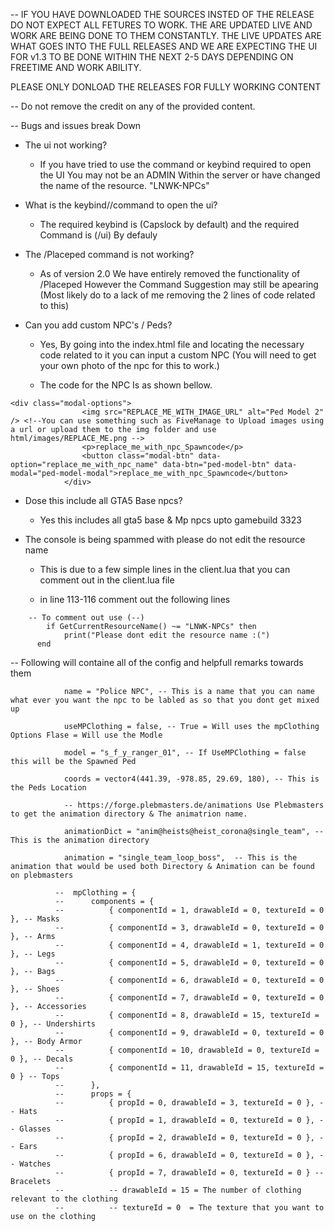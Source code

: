 -- IF YOU HAVE DOWNLOADED THE SOURCES INSTED OF THE RELEASE DO NOT EXPECT ALL FETURES TO WORK. THE ARE UPDATED LIVE AND WORK ARE BEING DONE TO THEM CONSTANTLY. THE LIVE UPDATES ARE WHAT GOES INTO THE FULL RELEASES AND WE ARE EXPECTING THE UI FOR v1.3 TO BE DONE WITHIN THE NEXT 2-5 DAYS DEPENDING ON FREETIME AND WORK ABILITY. 

PLEASE ONLY DONLOAD THE RELEASES FOR FULLY WORKING CONTENT

-- Do not remove the credit on any of the provided content. 

-- Bugs and issues break Down

- The ui not working?
    - If you have tried to use the command or keybind required to open the UI You may not be an ADMIN Within the server or have changed the name of the resource. "LNWK-NPCs"

- What is the keybind//command to open the ui?
    - The required keybind is (Capslock by default) and the required Command is (/ui) By defauly

- The /Placeped command is not working?
    - As of version 2.0 We have entirely removed the functionality of /Placeped However the Command Suggestion may still be apearing (Most likely do to a lack of me removing the 2 lines of code related to this)

- Can you add custom NPC's / Peds?
    - Yes, By going into the index.html file and locating the necessary code related to it you can input a custom NPC (You will need to get your own photo of the npc for this to work.)

    - The code for the NPC Is as shown bellow.
```
<div class="modal-options">
                <img src="REPLACE_ME_WITH_IMAGE_URL" alt="Ped Model 2" /> <!--You can use something such as FiveManage to Upload images using a url or upload them to the img folder and use html/images/REPLACE_ME.png -->
                <p>replace_me_with_npc_Spawncode</p>
                <button class="modal-btn" data-option="replace_me_with_npc_name" data-btn="ped-model-btn" data-modal="ped-model-modal">replace_me_with_npc_Spawncode</button>
            </div>
```
- Dose this include all GTA5 Base npcs?
    - Yes this includes all gta5 base & Mp npcs upto gamebuild 3323


- The console is being spammed with please do not edit the resource name
    - This is due to a few simple lines in the client.lua that you can comment out in the client.lua file

    - in line 113-116 comment out the following lines

```
    -- To comment out use (--)
        if GetCurrentResourceName() ~= "LNWK-NPCs" then
            print("Please dont edit the resource name :(")
      end
```

-- Following will containe all of the config and helpfull remarks towards them

                name = "Police NPC", -- This is a name that you can name what ever you want the npc to be labled as so that you dont get mixed up
                
                useMPClothing = false, -- True = Will uses the mpClothing Options Flase = Will use the Modle
                
                model = "s_f_y_ranger_01", -- If UseMPClothing = false this will be the Spawned Ped
                
                coords = vector4(441.39, -978.85, 29.69, 180), -- This is the Peds Location
                
                -- https://forge.plebmasters.de/animations Use Plebmasters to get the animation directory & The animatrion name. 
                
                animationDict = "anim@heists@heist_corona@single_team", -- This is the animation directory
                
                animation = "single_team_loop_boss",  -- This is the animation that would be used both Directory & Animation can be found on plebmasters
                
              --  mpClothing = {
              --      components = {
              --          { componentId = 1, drawableId = 0, textureId = 0 }, -- Masks
              --          { componentId = 3, drawableId = 0, textureId = 0 }, -- Arms
              --          { componentId = 4, drawableId = 1, textureId = 0 }, -- Legs
              --          { componentId = 5, drawableId = 0, textureId = 0 }, -- Bags
              --          { componentId = 6, drawableId = 0, textureId = 0 }, -- Shoes
              --          { componentId = 7, drawableId = 0, textureId = 0 }, -- Accessories
              --          { componentId = 8, drawableId = 15, textureId = 0 }, -- Undershirts
              --          { componentId = 9, drawableId = 0, textureId = 0 }, -- Body Armor
              --          { componentId = 10, drawableId = 0, textureId = 0 }, -- Decals
              --          { componentId = 11, drawableId = 15, textureId = 0 } -- Tops
              --      },
              --      props = {
              --          { propId = 0, drawableId = 3, textureId = 0 }, -- Hats
              --          { propId = 1, drawableId = 0, textureId = 0 }, -- Glasses
              --          { propId = 2, drawableId = 0, textureId = 0 }, -- Ears
              --          { propId = 6, drawableId = 0, textureId = 0 }, -- Watches
              --          { propId = 7, drawableId = 0, textureId = 0 } -- Bracelets
              --          -- drawableId = 15 = The number of clothing relevant to the clothing
              --          -- textureId = 0  = The texture that you want to use on the clothing

